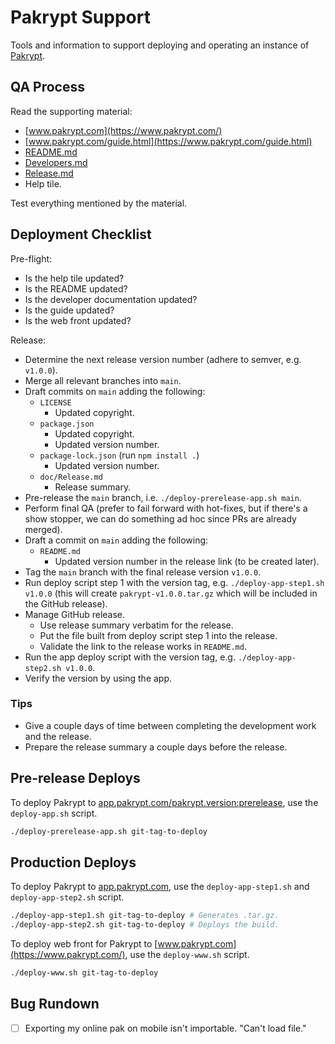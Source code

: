 # Pakrypt Support

Tools and information to support deploying and operating an instance of [Pakrypt](https://github.com/fractalate/pakrypt).

## QA Process

Read the supporting material:

* [www.pakrypt.com](https://www.pakrypt.com/)
* [www.pakrypt.com/guide.html](https://www.pakrypt.com/guide.html)
* [README.md](https://github.com/fractalate/pakrypt)
* [Developers.md](https://github.com/fractalate/pakrypt/blob/main/doc/Developers.md)
* [Release.md](https://github.com/fractalate/pakrypt/blob/main/doc/Release.md)
* Help tile.

Test everything mentioned by the material.

## Deployment Checklist

Pre-flight:

* Is the help tile updated?
* Is the README updated?
* Is the developer documentation updated?
* Is the guide updated?
* Is the web front updated?

Release:

* Determine the next release version number (adhere to semver, e.g. `v1.0.0`).
* Merge all relevant branches into `main`.
* Draft commits on `main` adding the following:
  - `LICENSE`
    - Updated copyright.
  - `package.json`
    - Updated copyright.
    - Updated version number.
  - `package-lock.json` (run `npm install .`)
    - Updated version number.
  - `doc/Release.md`
    - Release summary.
* Pre-release the `main` branch, i.e. `./deploy-prerelease-app.sh main`.
* Perform final QA (prefer to fail forward with hot-fixes, but if there's a show stopper, we can do something ad hoc since PRs are already merged).
* Draft a commit on `main` adding the following:
  - `README.md`
    - Updated version number in the release link (to be created later).
* Tag the `main` branch with the final release version `v1.0.0`.
* Run deploy script step 1 with the version tag, e.g. `./deploy-app-step1.sh v1.0.0` (this will create `pakrypt-v1.0.0.tar.gz` which will be included in the GitHub release).
* Manage GitHub release.
  - Use release summary verbatim for the release.
  - Put the file built from deploy script step 1 into the release.
  - Validate the link to the release works in `README.md`.
* Run the app deploy script with the version tag, e.g. `./deploy-app-step2.sh v1.0.0`.
* Verify the version by using the app.

### Tips

* Give a couple days of time between completing the development work and the release.
* Prepare the release summary a couple days before the release.

## Pre-release Deploys

To deploy Pakrypt to [app.pakrypt.com/pakrypt.version:prerelease](https://app.pakrypt.com/pakrypt.version:prerelease), use the `deploy-app.sh` script.

```bash
./deploy-prerelease-app.sh git-tag-to-deploy
```

## Production Deploys

To deploy Pakrypt to [app.pakrypt.com](https://app.pakrypt.com/), use the `deploy-app-step1.sh` and `deploy-app-step2.sh` script.

```bash
./deploy-app-step1.sh git-tag-to-deploy # Generates .tar.gz.
./deploy-app-step2.sh git-tag-to-deploy # Deploys the build.
```

To deploy web front for Pakrypt to [www.pakrypt.com](https://www.pakrypt.com/), use the `deploy-www.sh` script.

```bash
./deploy-www.sh git-tag-to-deploy
```

## Bug Rundown

* [ ] Exporting my online pak on mobile isn't importable. "Can't load file."
